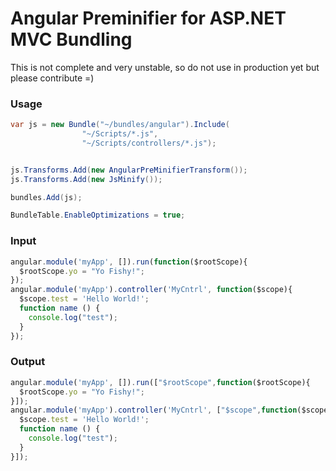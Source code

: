 Angular Preminifier for ASP.NET MVC Bundling 
=========================

This is not complete and very unstable, so do not use in production yet but please contribute =)

### Usage
```C#
var js = new Bundle("~/bundles/angular").Include(
                "~/Scripts/*.js",
                "~/Scripts/controllers/*.js");


js.Transforms.Add(new AngularPreMinifierTransform());
js.Transforms.Add(new JsMinify());

bundles.Add(js);

BundleTable.EnableOptimizations = true;
```

### Input
```js
angular.module('myApp', []).run(function($rootScope){
  $rootScope.yo = "Yo Fishy!";
});
angular.module('myApp').controller('MyCntrl', function($scope){
  $scope.test = 'Hello World!';
  function name () {
    console.log("test");
  }
});
```

### Output
```js
angular.module('myApp', []).run(["$rootScope",function($rootScope){
  $rootScope.yo = "Yo Fishy!";
}]);
angular.module('myApp').controller('MyCntrl', ["$scope",function($scope){
  $scope.test = 'Hello World!';
  function name () {
    console.log("test");
  }
}]);

```